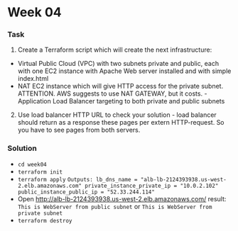 # Week 04
### Task
1.	Create a Terraform script which will create the next infrastructure:
-	Virtual Public Cloud (VPC) with two subnets private and public, each with one EC2 instance with Apache Web server installed and with simple index.html
-	NAT EC2 instance which will give HTTP access for the private subnet. ATTENTION. AWS suggests to use NAT GATEWAY, but it costs.
-Application Load Balancer targeting to both private and public subnets
2.	Use load balancer HTTP URL to check your solution - load balancer should return as a response these pages per extern HTTP-request. So you have to see pages from both servers.

### Solution
- `cd week04`
- `terraform init`
- `terraform apply`
  `Outputs:
lb_dns_name = "alb-lb-2124393938.us-west-2.elb.amazonaws.com"
private_instance_private_ip = "10.0.2.102"
public_instance_public_ip = "52.33.244.114"`
- Open http://alb-lb-2124393938.us-west-2.elb.amazonaws.com/ result:
  `This is WebServer from public subnet` or `This is WebServer from private subnet`
- `terraform destroy`